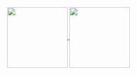 <div align="center">
<a href="https://github.com/SergioO21">
  <img align="center" height="137px" src="https://github-readme-stats.vercel.app/api?username=SergioO21&show_icons=true&theme=midnight-purple&hide_border=true&hide_title=true"/>
</a>
<a href="https://github.com/SergioO21">
  <img align="center" height="137px" src="https://github-readme-stats.vercel.app/api/top-langs/?username=SergioO21&layout=compact&theme=midnight-purple&hide_border=true&hide_title=true&langs_count=8"/>
</a>
</div>
